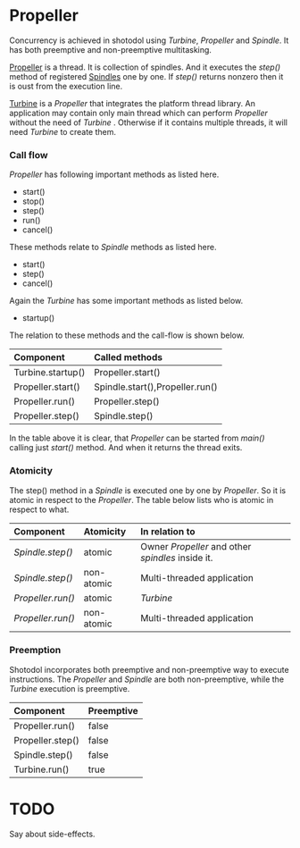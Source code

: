 Propeller
==========

Concurrency is achieved in shotodol using _Turbine_, _Propeller_ and _Spindle_. It has both preemptive and non-preemptive multitasking. 

[Propeller](vsrc/propeller.vala) is a thread. It is collection of spindles. And it executes the _step()_ method of registered [Spindles](vsrc/spindle.vala) one by one. If _step()_ returns nonzero then it is oust from the execution line. 

[Turbine](../turbine/vsrc/Turbine.vala) is a _Propeller_ that integrates the platform thread library. An application may contain only main thread which can perform _Propeller_ without the need of _Turbine_ . Otherwise if it contains multiple threads, it will need _Turbine_ to create them. 

### Call flow

_Propeller_ has following important methods as listed here. 

- start()
- stop()
- step()
- run()
- cancel()

These methods relate to _Spindle_ methods as listed here.

- start()
- step()
- cancel()

Again the _Turbine_ has some important methods as listed below.

- startup()

The relation to these methods and the call-flow is shown below.

| Component | Called methods |
|:--------------- |:-------|
|Turbine.startup() | Propeller.start() |
|Propeller.start() | Spindle.start(),Propeller.run() |
|Propeller.run() | Propeller.step() |
|Propeller.step() | Spindle.step() |

In the table above it is clear, that _Propeller_ can be started from _main()_ calling just _start()_ method. And when it returns the thread exits.

### Atomicity

The step() method in a _Spindle_ is executed one by one by _Propeller_. So it is atomic in respect to the _Propeller_. The table below lists who is atomic in respect to what.

| Component | Atomicity | In relation to |
|:----------------|:-------------|:------------------|
|_Spindle.step()_|atomic|Owner _Propeller_ and other _spindles_ inside it.|
|_Spindle.step()_|non-atomic|Multi-threaded application|
|_Propeller.run()_|atomic|_Turbine_|
|_Propeller.run()_|non-atomic|Multi-threaded application |

### Preemption

Shotodol incorporates both preemptive and non-preemptive way to execute instructions. The _Propeller_ and _Spindle_ are both non-preemptive, while the _Turbine_ execution is preemptive. 

| Component | Preemptive |
|:----------------|:---------------|
| Propeller.run() | false |
| Propeller.step() | false |
| Spindle.step() | false |
| Turbine.run() | true |

TODO
======

Say about side-effects.

